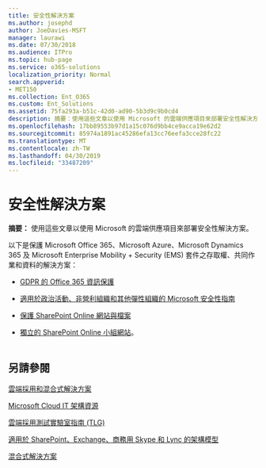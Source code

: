 ```yaml
---
title: 安全性解決方案
ms.author: josephd
author: JoeDavies-MSFT
manager: laurawi
ms.date: 07/30/2018
ms.audience: ITPro
ms.topic: hub-page
ms.service: o365-solutions
localization_priority: Normal
search.appverid:
- MET150
ms.collection: Ent_O365
ms.custom: Ent_Solutions
ms.assetid: 75fa293a-b51c-42d0-ad90-5b3d9c9b0cd4
description: 摘要：使用這些文章以使用 Microsoft 的雲端供應項目來部署安全性解決方案。
ms.openlocfilehash: 17bb89553b97d1a15c076d9bb4ce9acca19e62d2
ms.sourcegitcommit: 85974a1891ac45286efa13cc76eefa3cce28fc22
ms.translationtype: MT
ms.contentlocale: zh-TW
ms.lasthandoff: 04/30/2019
ms.locfileid: "33487209"
---
```

# <a name="security-solutions"></a>安全性解決方案

 **摘要：** 使用這些文章以使用 Microsoft 的雲端供應項目來部署安全性解決方案。
  
以下是保護 Microsoft Office 365、Microsoft Azure、Microsoft Dynamics 365 及 Microsoft Enterprise Mobility + Security (EMS) 套件之存取權、共同作業和資料的解決方案：

- [GDPR 的 Office 365 資訊保護](office-365-information-protection-for-gdpr.md)
  
- [適用於政治活動、非營利組織和其他彈性組織的 Microsoft 安全性指南](microsoft-security-guidance-for-political-campaigns-nonprofits-and-other-agile-o.md)
    
- [保護 SharePoint Online 網站與檔案](secure-sharepoint-online-sites-and-files.md)
    
- [獨立的 SharePoint Online 小組網站](isolated-sharepoint-online-team-sites.md)。
<br/><br/>
    
## <a name="see-also"></a>另請參閱

[雲端採用和混合式解決方案](cloud-adoption-and-hybrid-solutions.md)
  
[Microsoft Cloud IT 架構資源](microsoft-cloud-it-architecture-resources.md)
  
[雲端採用測試實驗室指南 (TLG)](cloud-adoption-test-lab-guides-tlgs.md)
  
[適用於 SharePoint、Exchange、商務用 Skype 和 Lync 的架構模型](architectural-models-for-sharepoint-exchange-skype-for-business-and-lync.md)
  
[混合式解決方案](hybrid-solutions.md)


